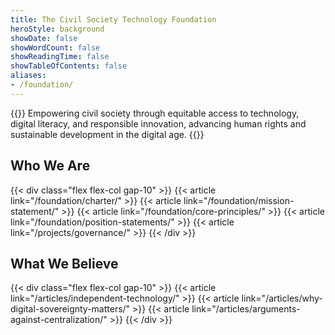 ```yaml
---
title: The Civil Society Technology Foundation
heroStyle: background
showDate: false
showWordCount: false
showReadingTime: false
showTableOfContents: false
aliases:
- /foundation/
---
```


{{<lead>}}
Empowering civil society through equitable access to technology, digital literacy, and responsible innovation, advancing human rights and sustainable development in the digital age.
{{</lead >}}


## Who We Are

{{< div class="flex flex-col gap-10" >}}
  {{< article link="/foundation/charter/" >}}
  {{< article link="/foundation/mission-statement/" >}}
  {{< article link="/foundation/core-principles/" >}}
  {{< article link="/foundation/position-statements/" >}}
  {{< article link="/projects/governance/" >}}
{{< /div >}}

## What We Believe

{{< div class="flex flex-col gap-10" >}}
  {{< article link="/articles/independent-technology/" >}}
  {{< article link="/articles/why-digital-sovereignty-matters/" >}}
  {{< article link="/articles/arguments-against-centralization/" >}}
{{< /div >}} 